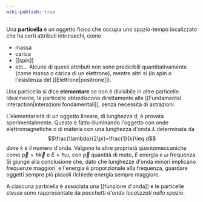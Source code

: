 ```yaml
---
wiki-publish: true
---
```

Una **particella** è un oggetto fisico che occupa uno spazio-tempo localizzato che ha certi attributi intrinsechi, come
- massa
- carica
- [[spin]]
- etc...
Alcune di questi attributi non sono predicibili quantitativamente (come massa o carica di un elettrone), mentre altri sì (lo spin o l'esistenza del [[Elettrone|positrone]]).

Una particella si dice **elementare** se non è divisibile in altre particelle. Idealmente, le particelle obbediscono direttamente alle [[Fundamental interaction|interazioni fondamentali]], senza necessità di astrazioni.

L'elementarietà di un oggetto lineare, di lunghezza $d$, è provata sperimentalmente. Questo è fatto illuminando l'oggetto con onde elettromagnetiche o di materia con una lunghezza d'onda $\lambda$ determinata da
$$\frac{\lambda}{2\pi}=\frac{1}{k}\leq d$$
dove $k$ è il numero d'onda. Valgono le altre proprietà quantomeccaniche come $\vec{p}=\hbar\vec{k}$ e $E=\hbar\omega$, con $\vec{p}$ quantità di moto, $E$ energia e $\omega$ frequenza. Si giunge alla conclusione che, dato che lunghezze d'onda minori implicano frequenze maggiori, e l'energia è proporzionale alla frequenza, guardare oggetti sempre più piccoli richiede energia sempre maggiore.

A ciascuna particella è associata una [[funzione d'onda]] e le particelle stesse sono rappresentate da *pacchetti d'onda localizzati nello spazio*.